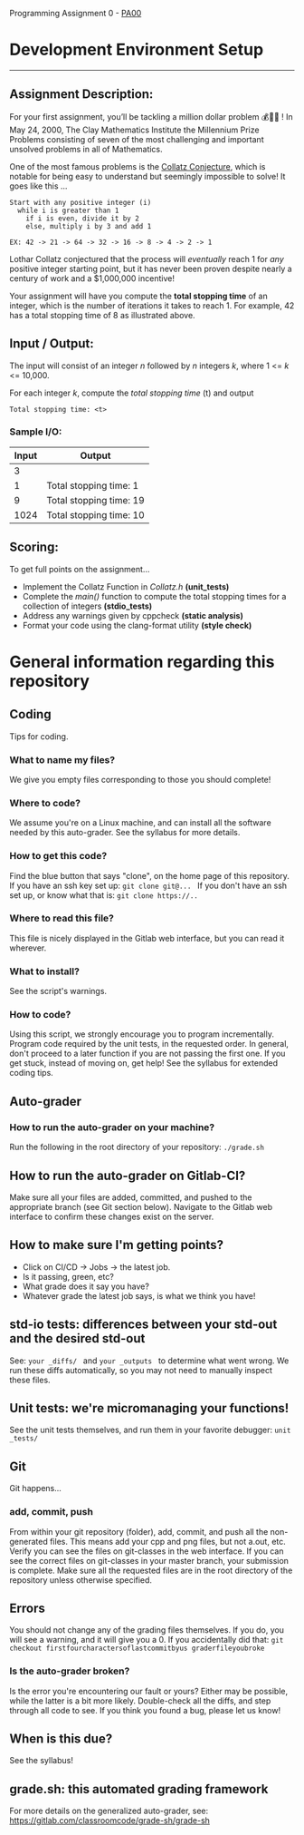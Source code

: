 
Programming Assignment 0 - [PA00](https://git-classes.mst.edu/2023-ss-cs1575/pa00)

# Development Environment Setup

---

## Assignment Description:

For your first assignment, you’ll be tackling a million dollar problem 💰🤑💸 ! In May 24, 2000, The Clay Mathematics Institute the Millennium Prize Problems consisting of seven of the most challenging and important unsolved problems in all of Mathematics.

One of the most famous problems is the [Collatz Conjecture](https://en.wikipedia.org/wiki/Collatz_conjecture), which is notable for being easy to understand but seemingly impossible to solve! It goes like this ...

```
Start with any positive integer (i)
  while i is greater than 1
    if i is even, divide it by 2
    else, multiply i by 3 and add 1

EX: 42 -> 21 -> 64 -> 32 -> 16 -> 8 -> 4 -> 2 -> 1
```

Lothar Collatz conjectured that the process will _eventually_ reach 1 for _any_ positive integer starting point, but it has never been proven despite nearly a century of work and a $1,000,000 incentive!

Your assignment will have you compute the **total stopping time** of an integer, which is the number of iterations it takes to reach 1. For example, 42 has a total stopping time of 8 as illustrated above.

## Input / Output:

The input will consist of an integer _n_ followed by _n_ integers _k_, where 1 <= _k_ <= 10,000.

For each integer _k_, compute the _total stopping time_ (t) and output 
```
Total stopping time: <t>
```

### Sample I/O:

| Input | Output |
|----------|----------|
| 3 |  |
| 1 | Total stopping time: 1 |
| 9 | Total stopping time: 19 |
| 1024 | Total stopping time: 10 |

## Scoring:

To get full points on the assignment...
* Implement the Collatz Function in _Collatz.h_ **(unit_tests)**
* Complete the _main()_ function to compute the total stopping times for a collection of integers **(stdio_tests)**
* Address any warnings given by cppcheck **(static analysis)**
* Format your code using the clang-format utility **(style check)**

<!-- #include [[Grade dot sh]] -->
# General information regarding this repository

## Coding
Tips for coding.

### What to name my files?
We give you empty files corresponding to those you should complete!

### Where to code?
We assume you're on a Linux machine, and can install all the software needed by this auto-grader.
See the syllabus for more details.

### How to get this code?
Find the blue button that says "clone", on the home page of this repository.
If you have an ssh key set up:
 `git clone git@... `
If you don't have an ssh set up, or know what that is:
 `git clone https://.. `

### Where to read this file?
This file is nicely displayed in the Gitlab web interface, but you can read it wherever.

### What to install?
See the script's warnings.

### How to code?
Using this script, we strongly encourage you to program incrementally. 
Program code required by the unit tests, in the requested order. 
In general, don't proceed to a later function if you are not passing the first one.
If you get stuck, instead of moving on, get help!
See the syllabus for extended coding tips.

## Auto-grader

### How to run the auto-grader on your machine?
Run the following in the root directory of your repository:
 `./grade.sh `

## How to run the auto-grader on Gitlab-CI?
Make sure all your files are added, committed, and pushed to the appropriate branch (see Git section below).
Navigate to the Gitlab web interface to confirm these changes exist on the server.

## How to make sure I'm getting points?
 * Click on CI/CD -> Jobs -> the latest job.
 * Is it passing, green, etc? 
 * What grade does it say you have?
 * Whatever grade the latest job says, is what we think you have!

## std-io tests: differences between your std-out and the desired std-out
See:  `your _diffs/ ` and  `your _outputs ` to determine what went wrong. 
We run these diffs automatically, so you may not need to manually inspect these files.

## Unit tests: we're micromanaging your functions!
See the unit tests themselves, and run them in your favorite debugger:
 `unit _tests/ `

## Git
Git happens...

### add, commit, push
From within your git repository (folder), add, commit, and push all the non-generated files. 
This means add your cpp and png files, but not a.out, etc.
Verify you can see the files on git-classes in the web interface.
If you can see the correct files on git-classes in your master branch, your submission is complete.
Make sure all the requested files are in the root directory of the repository unless otherwise specified.

## Errors
You should not change any of the grading files themselves. 
If you do, you will see a warning, and it will give you a 0.
If you accidentally did that:
`git checkout firstfourcharactersoflastcommitbyus graderfileyoubroke`

### Is the auto-grader broken?
Is the error you're encountering our fault or yours?
Either may be possible, while the latter is a bit more likely.
Double-check all the diffs, and step through all code to see.
If you think you found a bug, please let us know!

## When is this due?
See the syllabus!

## grade.sh: this automated grading framework
For more details on the generalized auto-grader, see:
https://gitlab.com/classroomcode/grade-sh/grade-sh
<!-- /include -->
